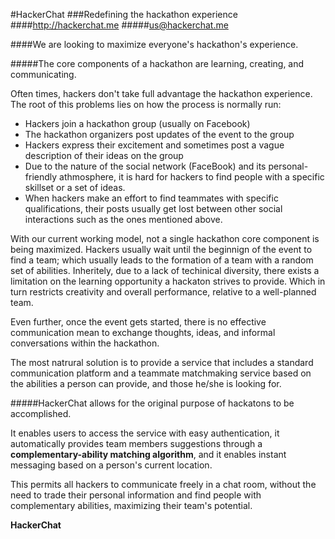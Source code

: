 #HackerChat
###Redefining the hackathon experience
####http://hackerchat.me
#####us@hackerchat.me


####We are looking to maximize everyone's hackathon's experience.


#####The core components of a hackathon are learning, creating, and communicating.



Often times, hackers don't take full advantage the hackathon experience.
The root of this problems lies on how the process is normally run:
- Hackers join a hackathon group (usually on Facebook)
- The hackathon organizers post updates of the event to the group
- Hackers express their excitement and sometimes post a vague description of their ideas on the group
- Due to the nature of the social network (FaceBook) and its personal-friendly athmosphere, it is hard for hackers to find people with a specific skillset or a set of ideas.
- When hackers make an effort to find teammates with specific qualifications, their posts usually get lost between other social interactions such as the ones mentioned above.

With our current working model, not a single hackathon core component is being maximized. Hackers usually wait until the beginnign of the event to find a team; which usually leads to the formation of a team with a random set of abilities. Inheritely, due to a lack of techinical diversity, there exists a limitation on the learning opportunity a hackaton strives to provide. Which in turn restricts creativity and overall performance, relative to a well-planned team.

Even further, once the event gets started, there is no effective communication mean to exchange thoughts, ideas, and informal conversations within the hackathon.

The most natrural solution is to provide a service that includes a standard communication platform and a teammate matchmaking service based on the abilities a person can provide, and those he/she is looking for.

#####HackerChat allows for the original purpose of hackatons to be accomplished.

It enables users to access the service with easy authentication, it automatically provides team members suggestions through a **complementary-ability matching algorithm**, and it enables instant messaging based on a person's current location.

This permits all hackers to communicate freely in a chat room, without the need to trade their personal information and find people with complementary abilities, maximizing their team's potential.

**HackerChat** 

